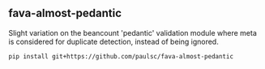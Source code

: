 ## fava-almost-pedantic
 
 Slight variation on the beancount 'pedantic' validation module where meta is considered for duplicate detection, instead of being ignored.

```
pip install git+https://github.com/paulsc/fava-almost-pedantic
```
